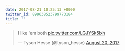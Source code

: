 ```yaml
---
date: 2017-08-21 10:25:13 +0000
twitter_id: 899638523799773184
title: ''
---
```


<blockquote class="twitter-tweet"><p lang="en" dir="ltr">I like &#39;em both <a href="https://t.co/LGJYSk5lxh">pic.twitter.com/LGJYSk5lxh</a></p>&mdash; Tyson Hesse (@tyson_hesse) <a href="https://twitter.com/tyson_hesse/status/899418001371312128?ref_src=twsrc%5Etfw">August 20, 2017</a></blockquote>
<script async src="https://platform.twitter.com/widgets.js" charset="utf-8"></script>
